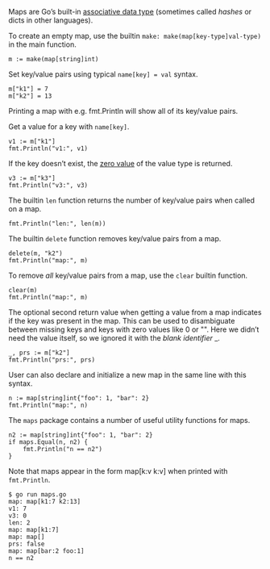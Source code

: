 
Maps are Go’s built-in <ins>[associative data type](https://www.wikiwand.com/en/articles/Associative_array)</ins> (sometimes called _hashes_ or dicts in other languages).

To create an empty map, use the builtin `make: make(map[key-type]val-type)` in the main function.
```
m := make(map[string]int)
```

Set key/value pairs using typical `name[key] = val` syntax.
```
m["k1"] = 7
m["k2"] = 13
```

Printing a map with e.g. fmt.Println will show all of its key/value pairs.

Get a value for a key with `name[key]`.
```
v1 := m["k1"]
fmt.Println("v1:", v1)
```

If the key doesn’t exist, the <ins>[zero value](https://go.dev/ref/spec#The_zero_value)</ins> of the value type is returned.
```
v3 := m["k3"]
fmt.Println("v3:", v3)
```

The builtin `len` function returns the number of key/value pairs when called on a map.
```
fmt.Println("len:", len(m))
```

The builtin `delete` function removes key/value pairs from a map.
```
delete(m, "k2")
fmt.Println("map:", m)
```

To remove _all_ key/value pairs from a map, use the `clear` builtin function.
```
clear(m)
fmt.Println("map:", m)
```

The optional second return value when getting a value from a map indicates if the key was present in the map. This can be used to disambiguate between missing keys and keys with zero values like 0 or "". Here we didn’t need the value itself, so we ignored it with the _blank identifier_ _.
```
_, prs := m["k2"]
fmt.Println("prs:", prs)
```

User can also declare and initialize a new map in the same line with this syntax.
```
n := map[string]int{"foo": 1, "bar": 2}
fmt.Println("map:", n)
```

The `maps` package contains a number of useful utility functions for maps.
```
n2 := map[string]int{"foo": 1, "bar": 2}
if maps.Equal(n, n2) {
    fmt.Println("n == n2")
}
```


Note that maps appear in the form map[k:v k:v] when printed with `fmt.Println`.
```
$ go run maps.go 
map: map[k1:7 k2:13]
v1: 7
v3: 0
len: 2
map: map[k1:7]
map: map[]
prs: false
map: map[bar:2 foo:1]
n == n2
```